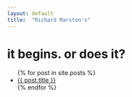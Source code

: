 ```yaml
---
layout: default
title:  "Richard Marston's"
---
```

# it begins. or does it?

<ul>
  {% for post in site.posts %}
    <li>
      <a href="{{ post.url }}">{{ post.title }}</a>
    </li>
  {% endfor %}
</ul>
